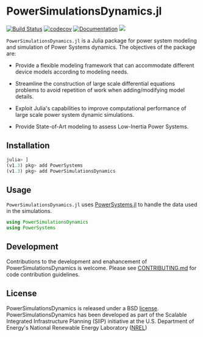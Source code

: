 # PowerSimulationsDynamics.jl

[![Build Status](https://travis-ci.com/NREL-SIIP/PowerSimulationsDynamics.jl.svg?branch=master)](https://travis-ci.com/NREL-SIIP/PowerSimulationsDynamics.jl)
[![codecov](https://codecov.io/gh/NREL-SIIP/PowerSimulationsDynamics.jl/branch/master/graph/badge.svg)](https://codecov.io/gh/NREL-SIIP/PowerSimulationsDynamics.jl)
[![Documentation](https://github.com/NREL-SIIP/PowerSimulationsDynamics.jl/workflows/Documentation/badge.svg)](https://nrel-siip.github.io/PowerSimulationsDynamics.jl/latest)
[<img src="https://img.shields.io/badge/slack-@SIIP/PSID-blue.svg?logo=slack">](https://join.slack.com/t/lits-julia/shared_invite/zt-fulpdlfa-~Y2EB~ChC6_YIxiQUz3Z4g)

`PowerSimulationsDynamics.jl` is a Julia package for power system modeling and simulation of Power Systems dynamics. The objectives of the package are:

- Provide a flexible modeling framework that can accommodate different device models according to modeling needs.

- Streamline the construction of large scale differential equations problems to avoid repetition of work when adding/modifying model details.

- Exploit Julia's capabilities to improve computational performance of large scale power system dynamic simulations.

- Provide State-of-Art modeling to assess Low-Inertia Power Systems.

## Installation

```julia
julia> ]
(v1.3) pkg> add PowerSystems
(v1.3) pkg> add PowerSimulationsDynamics
```
## Usage

`PowerSimulationsDynamics.jl` uses [PowerSystems.jl](https://github.com/NREL/PowerSystems.jl) to handle the data used in the simulations.

```julia
using PowerSimulationsDynamics
using PowerSystems
```

## Development

Contributions to the development and enahancement of PowerSimulationsDynamics is welcome. Please see [CONTRIBUTING.md](https://github.com/NREL-SIIP/PowerSimulationsDynamics.jl/blob/master/CONTRIBUTING.md) for code contribution guidelines.

## License

PowerSimulationsDynamics is released under a BSD [license](https://github.com/NREL/PowerSimulationsDynamics.jl/blob/master/LICENSE).
PowerSimulationsDynamics has been developed as part of the Scalable Integrated Infrastructure Planning (SIIP) initiative at the U.S. Department of Energy's National Renewable Energy Laboratory ([NREL](https://www.nrel.gov/))
